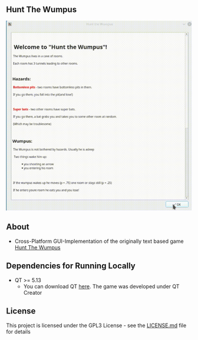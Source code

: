 ## Hunt The Wumpus

<img src="docs/wumpus.gif"/>

## About

* Cross-Platform GUI-Implementation of the originally text based game [Hunt The Wumpus](https://en.wikipedia.org/wiki/Hunt_the_Wumpus)

## Dependencies for Running Locally

* QT >= 5.13 
  * You can download QT [here](https://www.qt.io/download). The game was developed under QT Creator

## License

This project is licensed under the GPL3 License - see the [LICENSE.md](LICENSE.md) file for details
